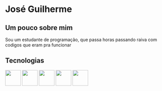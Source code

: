 <h1>
    José Guilherme
</h1>
<h2 >
    Um pouco sobre mim
</h2>
<p width = '50%'>
    Sou um estudante de programação, que passa horas passando raiva com codigos que eram pra funcionar
</p>
<h2>
    Tecnologias
</h2>
<div>
<img src="https://cdn.jsdelivr.net/gh/devicons/devicon@latest/icons/python/python-original.svg" width = 50/>
<img src="https://cdn.jsdelivr.net/gh/devicons/devicon@latest/icons/javascript/javascript-original.svg" width = 50/>     
<img src="https://cdn.jsdelivr.net/gh/devicons/devicon@latest/icons/flask/flask-original.svg" width = 50/>
<img src="https://cdn.jsdelivr.net/gh/devicons/devicon@latest/icons/mysql/mysql-original.svg" width = 50/>
<img src="https://cdn.jsdelivr.net/gh/devicons/devicon@latest/icons/sqlite/sqlite-original.svg" width = 50/>
</div>

